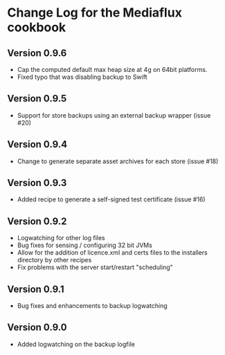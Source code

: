 Change Log for the Mediaflux cookbook
=====================================

Version 0.9.6
-------------
 - Cap the computed default max heap size at 4g on 64bit platforms.
 - Fixed typo that was disabling backup to Swift

Version 0.9.5
-------------
 - Support for store backups using an external backup wrapper (issue #20)

Version 0.9.4
-------------
 - Change to generate separate asset archives for each store (issue #18)

Version 0.9.3
-------------
 - Added recipe to generate a self-signed test certificate (issue #16)

Version 0.9.2
-------------
 - Logwatching for other log files
 - Bug fixes for sensing / configuring 32 bit JVMs
 - Allow for the addition of licence.xml and certs files to the installers directory by other recipes
 - Fix problems with the server start/restart "scheduling"

Version 0.9.1
-------------
 - Bug fixes and enhancements to backup logwatching

Version 0.9.0
-------------
 - Added logwatching on the backup logfile

